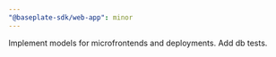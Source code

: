 ```yaml
---
"@baseplate-sdk/web-app": minor
---
```


Implement models for microfrontends and deployments. Add db tests.
